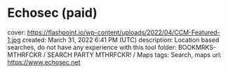 # Echosec (paid)

cover: https://flashpoint.io/wp-content/uploads/2022/04/CCM-Featured-1.jpg
created: March 31, 2022 6:41 PM (UTC)
description: Location based searches, do not have any experience with this tool
folder: BOOKMRKS-MTHRFCKR / SEARCH PARTY MTHRFCKR! / Maps
tags: Search, maps
url: https://www.echosec.net